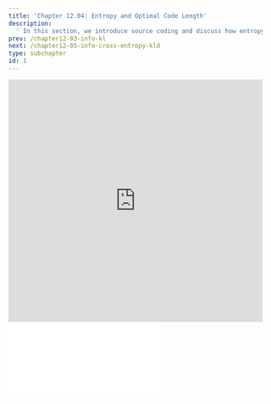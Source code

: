 ```yaml
---
title: 'Chapter 12.04: Entropy and Optimal Code Length'
description:
  ' In this section, we introduce source coding and discuss how entropy can be understood as optimal code length. '
prev: /chapter12-03-info-kl
next: /chapter12-05-info-cross-entropy-kld
type: subchapter
id: 1
---
```



<!-- Hier jetzt die neuen Links einpflegen -->


<exercise id="1" title="Video Lecture">
<iframe width="100%" height="480" src="https://www.youtube.com/embed/-zgNBnYkWc4" frameborder="0" allow="accelerometer; autoplay; encrypted-media; gyroscope; picture-in-picture" allowfullscreen></iframe>
</exercise>

<exercise id="2" title="Slides">
<object data="pdfs/12/slides-info-sourcecoding.pdf" type="application/pdf" style="width:100%;height:480px">
    <embed src="pdfs/12/slides-info-sourcecoding.pdf" type="application/pdf" />
</object>
</exercise>


